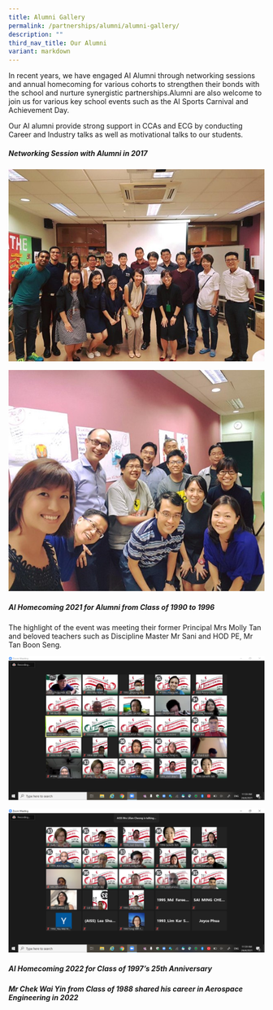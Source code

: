```yaml
---
title: Alumni Gallery
permalink: /partnerships/alumni/alumni-gallery/
description: ""
third_nav_title: Our Alumni
variant: markdown
---
```

<p>In recent years, we have engaged AI Alumni through networking sessions and annual homecoming for various cohorts to strengthen their bonds with the school and nurture synergistic partnerships.Alumni are also welcome to join us for various key school events such as the AI Sports Carnival and Achievement Day.</p>

<p>Our AI alumni provide strong support in CCAs and ECG by conducting Career and Industry talks as well as motivational talks to our students.
</p>

<h5><strong>Networking Session with Alumni in 2017</strong></h5>

![](/images/Alumni/alumni%20gallery%201.jpg)

![](/images/Alumni/alumni%20gallery%202.jpg)


<h5><strong>AI Homecoming 2021 for Alumni from Class of 1990 to 1996</strong></h5>
<p>The highlight of the event was meeting their former Principal Mrs Molly Tan and beloved teachers such as Discipline Master Mr Sani and HOD PE, Mr Tan Boon Seng. </p>

![](/images/Alumni/alumni%20gallery%203.png)

![](/images/Alumni/alumni%20gallery%204.png)

<h5><strong>AI Homecoming 2022 for Class of 1997’s 25th Anniversary</strong></h5>

<h5><strong>Mr Chek Wai Yin from Class of 1988 shared his career in Aerospace Engineering in 2022  </strong></h5>